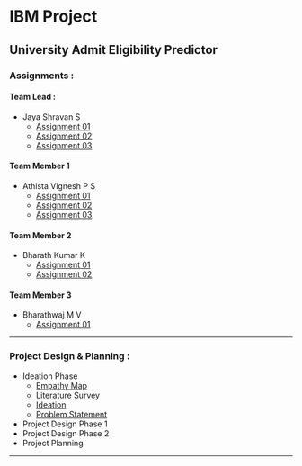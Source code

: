 # IBM Project

## University Admit Eligibility Predictor

### Assignments :

#### Team Lead :
- Jaya Shravan S
    - [Assignment 01](./Assignments/Team%20Lead/Assignment-01/JayaShravan_Assignment_1.ipynb)
    - [Assignment 02](./Assignments/Team%20Lead/Assignment-02/JayaShravan_Assignment%202.ipynb)
    - [Assignment 03](./Assignments/Team%20Lead/Assignment-03/JayaShravan_Assignment_3.ipynb)
#### Team Member 1
- Athista Vignesh P S
    - [Assignment 01](./Assignments/Team%20Member%201/Assignment-01/AthistaVignesh_Assignment_1.ipynb)
    - [Assignment 02](./Assignments/Team%20Member%201/Assignment-02/AthistaVignesh_Assignment_2.ipynb)
    - [Assignment 03](./Assignments/Team%20Member%201/Assignment-03/AthistaVignesh_Assignment_3.ipynb)
#### Team Member 2
- Bharath Kumar K
    - [Assignment 01](./Assignments/Team%20Member%202/Assignment-01/BharathKumar_Assignment_1.ipynb)
    - [Assignment 02](./Assignments/Team%20Member%202/Assignment-02/BharathKumar_Assignment%202.ipynb)
#### Team Member 3
- Bharathwaj M V
    - [Assignment 01](.)

---

### Project Design & Planning :
- Ideation Phase
    - [Empathy Map](./Project%20Design%20%26%20Planning/Ideation%20Phase/Empathy%20Map.pdf)
    - [Literature Survey](./Project%20Design%20%26%20Planning/Ideation%20Phase/Literature%20Survey%20University%20predictor.pdf)
    - [Ideation](./Project%20Design%20%26%20Planning/Ideation%20Phase/Ideate.pdf)
    - [Problem Statement](./Project%20Design%20%26%20Planning/Ideation%20Phase/Problem%20Statement.pdf)
- Project Design Phase 1
- Project Design Phase 2
- Project Planning

---
